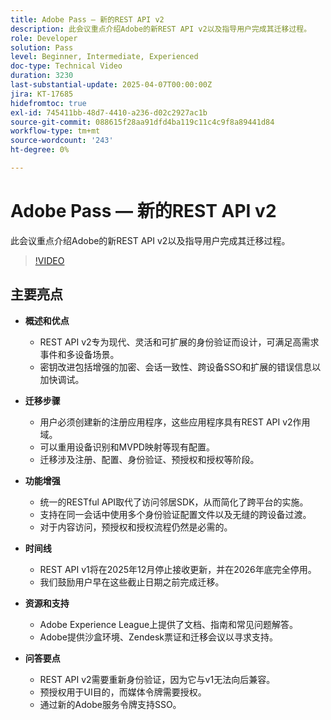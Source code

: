 ```yaml
---
title: Adobe Pass — 新的REST API v2
description: 此会议重点介绍Adobe的新REST API v2以及指导用户完成其迁移过程。
role: Developer
solution: Pass
level: Beginner, Intermediate, Experienced
doc-type: Technical Video
duration: 3230
last-substantial-update: 2025-04-07T00:00:00Z
jira: KT-17685
hidefromtoc: true
exl-id: 745411bb-48d7-4410-a236-d02c2927ac1b
source-git-commit: 088615f28aa91dfd4ba119c11c4c9f8a89441d84
workflow-type: tm+mt
source-wordcount: '243'
ht-degree: 0%

---
```


# Adobe Pass — 新的REST API v2

此会议重点介绍Adobe的新REST API v2以及指导用户完成其迁移过程。

>[!VIDEO](https://video.tv.adobe.com/v/3457461/?learn=on&enablevpops)

## 主要亮点

* **概述和优点**

   * REST API v2专为现代、灵活和可扩展的身份验证而设计，可满足高需求事件和多设备场景。
   * 密钥改进包括增强的加密、会话一致性、跨设备SSO和扩展的错误信息以加快调试。

* **迁移步骤**

   * 用户必须创建新的注册应用程序，这些应用程序具有REST API v2作用域。
   * 可以重用设备识别和MVPD映射等现有配置。
   * 迁移涉及注册、配置、身份验证、预授权和授权等阶段。

* **功能增强**

   * 统一的RESTful API取代了访问邻居SDK，从而简化了跨平台的实施。
   * 支持在同一会话中使用多个身份验证配置文件以及无缝的跨设备过渡。
   * 对于内容访问，预授权和授权流程仍然是必需的。

* **时间线**

   * REST API v1将在2025年12月停止接收更新，并在2026年底完全停用。
   * 我们鼓励用户早在这些截止日期之前完成迁移。

* **资源和支持**

   * Adobe Experience League上提供了文档、指南和常见问题解答。
   * Adobe提供沙盒环境、Zendesk票证和迁移会议以寻求支持。

* **问答要点**

   * REST API v2需要重新身份验证，因为它与v1无法向后兼容。
   * 预授权用于UI目的，而媒体令牌需要授权。
   * 通过新的Adobe服务令牌支持SSO。
